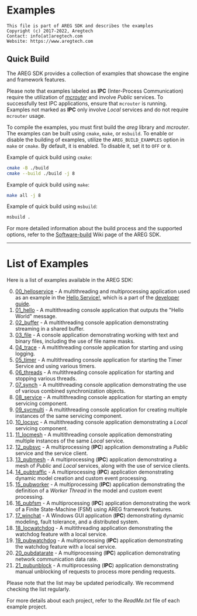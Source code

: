 # Examples

```
This file is part of AREG SDK and describes the examples
Copyright (c) 2017-2022, Aregtech
Contact: info[at]aregtech.com
Website: https://www.aregtech.com
```

## Quick Build

The AREG SDK provides a collection of examples that showcase the engine and framework features. 

Please note that examples labeled as **IPC** (Inter-Process Communication) require the utilization of [_mcrouter_](https://github.com/aregtech/areg-sdk/tree/master/framework/mcrouter) and involve _Public_ services. To successfully test IPC applications, ensure that `mcrouter` is running. Examples not marked as **IPC** only involve _Local_ services and do not require `mcrouter` usage.

To compile the examples, you must first build the _areg_ library and _mcrouter_. The examples can be built using `cmake`, `make`, or `msbuild`. To enable or disable the building of examples, utilize the `AREG_BUILD_EXAMPLES` option in `make` or `cmake`. By default, it is enabled. To disable it, set it to `OFF` or `0`.

Example of quick build using `cmake`:
```bash
cmake -B ./build
cmake --build ./build -j 8
```

Example of quick build using `make`:
```bash
make all -j 8
```

Example of quick build using `msbuild`:
```bash
msbuild .
```

For more detailed information about the build process and the supported options, refer to the [Software-build](https://github.com/aregtech/areg-sdk/wiki/03.-Software-build) Wiki page of the AREG SDK.

---

# List of Examples

Here is a list of examples available in the AREG SDK:

0. [00_helloservice](https://github.com/aregtech/areg-sdk/tree/master/examples/00_helloservice) - A multithreading and multiprocessing application used as an example in the [Hello Service!](https://github.com/aregtech/areg-sdk/blob/master/docs/HelloService.md), which is a part of the [developer guide](https://github.com/aregtech/areg-sdk/blob/master/docs/DEVELOP.md).
1. [01_hello](https://github.com/aregtech/areg-sdk/tree/master/examples/01_hello) - A multithreading console application that outputs the "Hello World" message.
2. [02_buffer](https://github.com/aregtech/areg-sdk/tree/master/examples/02_buffer) - A multithreading console application demonstrating streaming in a shared buffer.
3. [03_file](https://github.com/aregtech/areg-sdk/tree/master/examples/03_file) - A console application demonstrating working with text and binary files, including the use of file name masks.
4. [04_trace](https://github.com/aregtech/areg-sdk/tree/master/examples/04_trace) - A multithreading console application for starting and using logging.
5. [05_timer](https://github.com/aregtech/areg-sdk/tree/master/examples/05_timer) - A multithreading console application for starting the Timer Service and using various timers.
6. [06_threads](https://github.com/aregtech/areg-sdk/tree/master/examples/06_threads) - A multithreading console application for starting and stopping various threads.
7. [07_synch](https://github.com/aregtech/areg-sdk/tree/master/examples/07_synch) - A multithreading console application demonstrating the use of various combined synchronization objects.
8. [08_service](https://github.com/aregtech/areg-sdk/tree/master/examples/08_service) - A multithreading console application for starting an empty servicing component.
9. [09_svcmulti](https://github.com/aregtech/areg-sdk/tree/master/examples/09_svcmulti) - A multithreading console application for creating multiple instances of the same servicing component.
10. [10_locsvc](https://github.com/aregtech/areg-sdk/tree/master/examples/10_locsvc) - A multithreading console application demonstrating a _Local_ servicing component.
11. [11_locmesh](https://github.com/aregtech/areg-sdk/tree/master/examples/11_locmesh) - A multithreading console application demonstrating multiple instances of the same _Local_ service.
12. [12_pubsvc](https://github.com/aregtech/areg-sdk/tree/master/examples/12_pubsvc) - A multiprocessing (**IPC**) application demonstrating a _Public_ service and the service client.
13. [13_pubmesh](https://github.com/aregtech/areg-sdk/tree/master/examples/13_pubmesh) - A multiprocessing (**IPC**) application demonstrating a mesh of _Public_ and _Local_ services, along with the use of service clients.
14. [14_pubtraffic](https://github.com/aregtech/areg-sdk/tree/master/examples/14_pubtraffic) - A multiprocessing (**IPC**) application demonstrating dynamic model creation and custom event processing.
15. [15_pubworker](https://github.com/aregtech/areg-sdk/tree/master/examples/15_pubworker) - A multiprocessing (**IPC**) application demonstrating the definition of a _Worker Thread_ in the model and custom event processing.
16. [16_pubfsm](https://github.com/aregtech/areg-sdk/tree/master/examples/16_pubfsm) - A multiprocessing (**IPC**) application demonstrating the work of a Finite State-Machine (FSM) using AREG framework features.
17. [17_winchat](https://github.com/aregtech/areg-sdk/tree/master/examples/17_winchat) - A Windows GUI application (**IPC**) demonstrating dynamic modeling, fault tolerance, and a distributed system.
18. [18_locwatchdog](https://github.com/aregtech/areg-sdk/tree/master/examples/18_locwatchdog) - A multithreading application demonstrating the watchdog feature with a local service.
19. [19_pubwatchdog](https://github.com/aregtech/areg-sdk/tree/master/examples/19_pubwatchdog) - A multiprocessing (**IPC**) application demonstrating the watchdog feature with a local service.
20. [20_pubdatarate](https://github.com/aregtech/areg-sdk/tree/master/examples/20_pubdatarate) - A multiprocessing (**IPC**) application demonstrating network communication data rate.
21. [21_pubunblock](https://github.com/aregtech/areg-sdk/tree/master/examples/21_pubunblock) - A multiprocessing (**IPC**) application demonstrating manual unblocking of requests to process more pending requests.

Please note that the list may be updated periodically. We recommend checking the list regularly.

For more details about each project, refer to the _ReadMe.txt_ file of each example project.